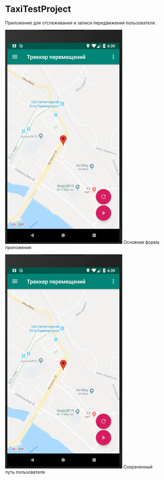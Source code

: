 # TaxiTestProject
Приложение для отслеживания и записи передвижения пользователя.

![Основная форма](/screenshots/1.PNG?raw=true "Основная форма")
Основная форма приложения

![Сохраненный путь пользователя](/screenshots/1.PNG?raw=true "Сохраненный путь пользователя")
Сохраненный путь пользователя
